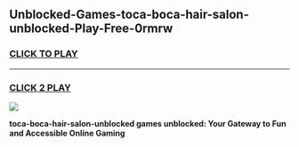 
## Unblocked-Games-toca-boca-hair-salon-unblocked-Play-Free-0rmrw
<h3>
<a href="https://premium76.site?title=toca-boca-hair-salon-unblocked&ref=21A">CLICK TO PLAY</a></h3>
<hr>

<h3>
<a href="https://premium76.site?title=toca-boca-hair-salon-unblocked&ref=21A">CLICK 2 PLAY</a>
  
</h3>

<a href="https://premium76.site?title=toca-boca-hair-salon-unblocked&ref=21A"><img src="https://clearcache.store/games.png"></a>


**toca-boca-hair-salon-unblocked games unblocked: Your Gateway to Fun and Accessible Online Gaming**
